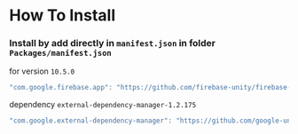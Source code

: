# How To Install

### Install by add directly in `manifest.json` in folder `Packages/manifest.json`

for version `10.5.0`
```csharp
"com.google.firebase.app": "https://github.com/firebase-unity/firebase-app.git#10.5.0",
```

dependency `external-dependency-manager-1.2.175`
```csharp
"com.google.external-dependency-manager": "https://github.com/google-unity/external-dependency-manager.git#1.2.175",
```
